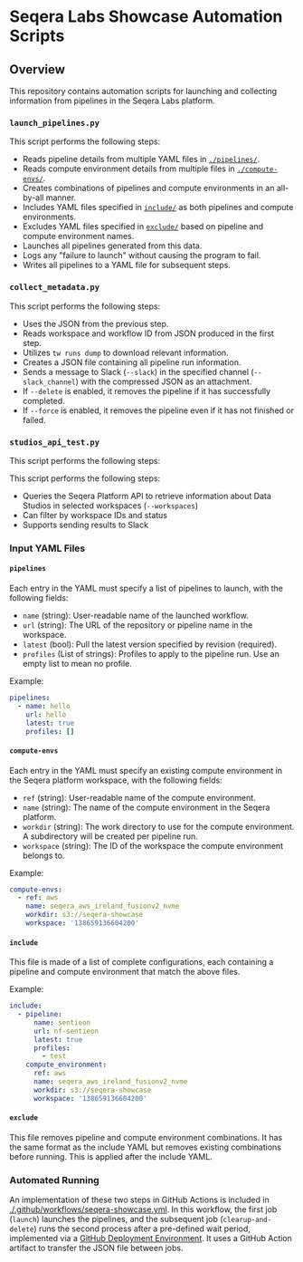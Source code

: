 # Seqera Labs Showcase Automation Scripts

## Overview

This repository contains automation scripts for launching and collecting information from pipelines in the Seqera Labs platform.

### `launch_pipelines.py`

This script performs the following steps:

- Reads pipeline details from multiple YAML files in [`./pipelines/`](./pipelines/).
- Reads compute environment details from multiple files in [`./compute-envs/`](./compute-envs/).
- Creates combinations of pipelines and compute environments in an all-by-all manner.
- Includes YAML files specified in [`include/`](./include/) as both pipelines and compute environments.
- Excludes YAML files specified in [`exclude/`](./exclude/) based on pipeline and compute environment names.
- Launches all pipelines generated from this data.
- Logs any "failure to launch" without causing the program to fail.
- Writes all pipelines to a YAML file for subsequent steps.

### `collect_metadata.py`

This script performs the following steps:

- Uses the JSON from the previous step.
- Reads workspace and workflow ID from JSON produced in the first step.
- Utilizes `tw runs dump` to download relevant information.
- Creates a JSON file containing all pipeline run information.
- Sends a message to Slack (`--slack`) in the specified channel (`--slack_channel`) with the compressed JSON as an attachment.
- If `--delete` is enabled, it removes the pipeline if it has successfully completed.
- If `--force` is enabled, it removes the pipeline even if it has not finished or failed.

### `studios_api_test.py`

This script performs the following steps:

This script performs the following steps:

- Queries the Seqera Platform API to retrieve information about Data Studios in selected workspaces (`--workspaces`)
- Can filter by workspace IDs and status
- Supports sending results to Slack

### Input YAML Files

#### `pipelines`

Each entry in the YAML must specify a list of pipelines to launch, with the following fields:

- `name` (string): User-readable name of the launched workflow.
- `url` (string): The URL of the repository or pipeline name in the workspace.
- `latest` (bool): Pull the latest version specified by revision (required).
- `profiles` (List of strings): Profiles to apply to the pipeline run. Use an empty list to mean no profile.

Example:

```yaml
pipelines:
  - name: hello
    url: hello
    latest: true
    profiles: []
```

#### `compute-envs`

Each entry in the YAML must specify an existing compute environment in the Seqera platform workspace, with the following fields:

- `ref` (string): User-readable name of the compute environment.
- `name` (string): The name of the compute environment in the Seqera platform.
- `workdir` (string): The work directory to use for the compute environment. A subdirectory will be created per pipeline run.
- `workspace` (string): The ID of the workspace the compute environment belongs to.

Example:

```yaml
compute-envs:
  - ref: aws
    name: seqera_aws_ireland_fusionv2_nvme
    workdir: s3://seqera-showcase
    workspace: '138659136604200'
```

#### `include`

This file is made of a list of complete configurations, each containing a pipeline and compute environment that match the above files.

Example:

```yaml
include:
  - pipeline:
      name: sentieon
      url: nf-sentieon
      latest: true
      profiles:
        - test
    compute_environment:
      ref: aws
      name: seqera_aws_ireland_fusionv2_nvme
      workdir: s3://seqera-showcase
      workspace: '138659136604200'
```

#### `exclude`

This file removes pipeline and compute environment combinations. It has the same format as the include YAML but removes existing combinations before running. This is applied after the include YAML.

### Automated Running

An implementation of these two steps in GitHub Actions is included in [./.github/workflows/seqera-showcase.yml](./.github/workflows/seqera-showcase.yml). In this workflow, the first job (`launch`) launches the pipelines, and the subsequent job (`clearup-and-delete`) runs the second process after a pre-defined wait period, implemented via a [GitHub Deployment Environment](https://docs.github.com/en/actions/deployment/targeting-different-environments/using-environments-for-deployment). It uses a GitHub Action artifact to transfer the JSON file between jobs.
